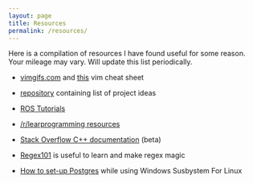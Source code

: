 ```yaml
---
layout: page
title: Resources
permalink: /resources/
---
```


Here is a compilation of resources I have found useful for some reason. Your mileage may vary. Will update this list periodically.

* [vimgifs.com][0] and [this][1] vim cheat sheet

* [repository][2] containing list of project ideas

* [ROS Tutorials][3]

* [/r/learprogramming resources][4]

* [Stack Overflow C++ documentation][5] (beta)

* [Regex101][6] is useful to learn and make regex magic

* [How to set-up Postgres][7] while using Windows Susbystem For Linux

[0]: http://vimgifs.com/
[1]: http://vimgifs.com/
[2]: https://github.com/karan/Projects
[3]: http://wiki.ros.org/ROS/Tutorials
[4]: https://www.reddit.com/r/learnprogramming/wiki/index#wiki_learning_resources
[5]: http://stackoverflow.com/documentation/c%2b%2b/topics
[6]: https://regex101.com/
[7]: https://gist.github.com/bushidocodes/4a02f6cc865d280b10400319b128cd92
